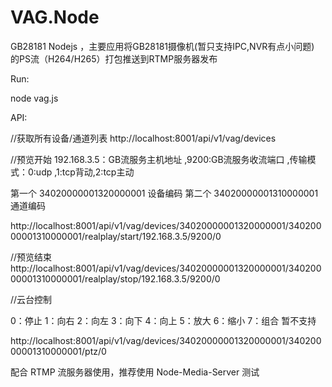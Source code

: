 # VAG.Node
GB28181 Nodejs ，主要应用将GB28181摄像机(暂只支持IPC,NVR有点小问题) 的PS流（H264/H265）打包推送到RTMP服务器发布

Run:

node vag.js

API:

//获取所有设备/通道列表
http://localhost:8001/api/v1/vag/devices

//预览开始 192.168.3.5：GB流服务主机地址 ,9200:GB流服务收流端口 ,传输模式：0:udp ,1:tcp背动,2:tcp主动

第一个 34020000001320000001 设备编码
第二个 34020000001310000001 通道编码

http://localhost:8001/api/v1/vag/devices/34020000001320000001/34020000001310000001/realplay/start/192.168.3.5/9200/0


//预览结束
http://localhost:8001/api/v1/vag/devices/34020000001320000001/34020000001310000001/realplay/stop/192.168.3.5/9200/0

//云台控制

0：停止
1：向右
2：向左
3：向下
4：向上
5：放大
6：缩小
7：组合 暂不支持

http://localhost:8001/api/v1/vag/devices/34020000001320000001/34020000001310000001/ptz/0

配合 RTMP 流服务器使用，推荐使用 Node-Media-Server 测试
